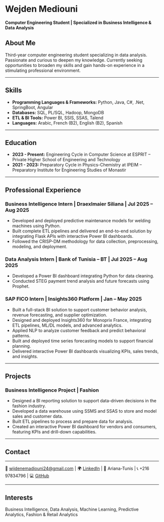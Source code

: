 # Wejden Mediouni

**Computer Engineering Student | Specialized in Business Intelligence & Data Analysis**  



## About Me
Third-year computer engineering student specializing in data analysis. Passionate and curious to deepen my knowledge. Currently seeking opportunities to broaden my skills and gain hands-on experience in a stimulating professional environment.

---

## Skills
- **Programming Languages & Frameworks:** Python, Java, C#, .Net, SpringBoot, Angular  
- **Databases:** SQL, PL/SQL, Hadoop, MongoDB  
- **ETL & BI Tools:** Power BI, SSIS, SSAS, Talend  
- **Languages:** Arabic, French (B2), English (B2), Spanish  

---

## Education
- **2023 - Present:** Engineering Cycle in Computer Science at ESPRIT – Private Higher School of Engineering and Technology  
- **2021 - 2023:** Preparatory Cycle in Physics-Chemistry at IPEIM – Preparatory Institute for Engineering Studies of Monastir  

---

## Professional Experience

### Business Intelligence Intern | Draexlmaier Siliana | Jul 2025 – Aug 2025
- Developed and deployed predictive maintenance models for welding machines using Python.  
- Built complete ETL pipelines and delivered an end-to-end solution by integrating Flask APIs with interactive Power BI dashboards.  
- Followed the CRISP-DM methodology for data collection, preprocessing, modeling, and deployment.  

### Data Analysis Intern | Bank of Tunisia – BT | Jul 2025 – Aug 2025
- Developed a Power BI dashboard integrating Python for data cleaning.  
- Conducted STEG payment trend analysis and future forecasts using Prophet.  

### SAP FICO Intern | Insights360 Platform | Jan – May 2025
- Built a full-stack BI solution to support customer behavior analysis, revenue forecasting, and supplier optimization.  
- Designed and deployed Insights360 for Monoprix France, integrating ETL pipelines, ML/DL models, and advanced analytics.  
- Applied NLP to analyze customer feedback and predict behavioral patterns.  
- Built and deployed time series forecasting models to support financial planning.  
- Delivered interactive Power BI dashboards visualizing KPIs, sales trends, and insights.  

---

## Projects

### Business Intelligence Project | Fashion
- Designed a BI reporting solution to support data-driven decisions in the fashion industry.  
- Developed a data warehouse using SSMS and SSAS to store and model sales and customer data.  
- Built ETL pipelines to process and prepare data for analysis.  
- Created an interactive Power BI dashboard for vendors and consumers, featuring KPIs and drill-down capabilities.  

---

## Contact

---
📧 wijdenemadiouni24@gmail.com | 🌍 [LinkedIn](https://www.linkedin.com/in/wijden-mediouni/) | 📍 Ariana-Tunis | 📞 +216 97834796 | 💻 [GitHub](https://github.com/wijdenmediouni1)

---

## Interests
Business Intelligence, Data Analysis, Machine Learning, Predictive Analytics, Fashion & Retail Analytics
